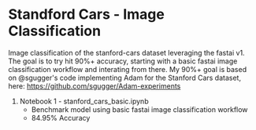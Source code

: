 # Standford Cars  - Image Classification

Image classification of the stanford-cars dataset leveraging the fastai v1. The goal is to try hit 90%+ accuracy, starting with a basic fastai image classification workflow and interating from there. My 90%+ goal is based on @sgugger's code implementing Adam for the Stanford Cars dataset, here: https://github.com/sgugger/Adam-experiments

1. Notebook 1 - stanford_cars_basic.ipynb
    - Benchmark model using basic fastai image classification workflow
    - 84.95% Accuracy
